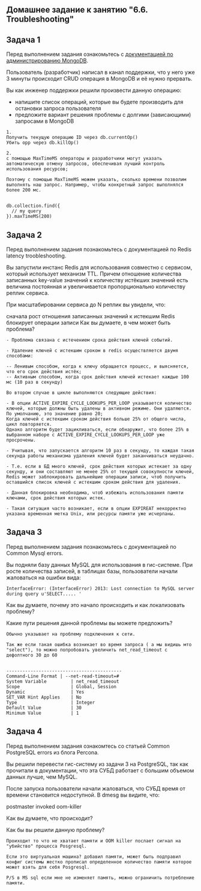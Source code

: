 ## Домашнее задание к занятию "6.6. Troubleshooting"

## Задача 1

Перед выполнением задания ознакомьтесь с [документацией по администрированию MongoDB](https://docs.mongodb.com/manual/administration/).

Пользователь (разработчик) написал в канал поддержки, что у него уже 3 минуты происходит CRUD операция в MongoDB и её нужно прервать.

Вы как инженер поддержки решили произвести данную операцию:

- напишите список операций, которые вы будете производить для остановки запроса пользователя
- предложите вариант решения проблемы с долгими (зависающими) запросами в MongoDB

```
1. 
Получить текущую операцию ID через db.currentOp()
Убить opp через db.killOp()

2.
с помощью MaxTimeMS операторы и разработчики могут указать автоматическую отмену запросов, обеспечивая лучший контроль использования ресурсов;

Поэтому с помощью MaxTimeMS можем указать, сколько времени позволим выполнять наш запрос. Например, чтобы конкретный запрос выполнялся более 200 мс.


db.collection.find({
  // my query
}).maxTimeMS(200)
```

## Задача 2

Перед выполнением задания познакомьтесь с документацией по Redis latency troobleshooting.

Вы запустили инстанс Redis для использования совместно с сервисом, который использует механизм TTL. Причем отношение количества записанных key-value значений к количеству истёкших значений есть величина постоянная и увеличивается пропорционально количеству реплик сервиса.

При масштабировании сервиса до N реплик вы увидели, что:

сначала рост отношения записанных значений к истекшим
Redis блокирует операции записи
Как вы думаете, в чем может быть проблема?

```
- Проблема связана с истечением срока действия ключей событий.

- Удаление ключей с истекшим сроком в redis осуществляется двумя способами:

-- Ленивым способом, когда к ключу обращается процесс, и выясняется, что его срок действия истёк;
-- Активным способом, когда срок действия ключей истекает каждые 100 мс (10 раз в секунду)

Во втором случае в цикле выполняются следующие действия:

- В опции ACTIVE_EXPIRE_CYCLE_LOOKUPS_PER_LOOP указывается количество ключей, которые должны быть удалены в активном режиме. Они удаляются. По умолчанию, это значение равно 20;
Когда ключей с истекшим сроком действия больше 25% от общего числа, цикл повторяется.
Однако алгоритм будет зацикливаться, если обнаружит, что более 25% в выбранном наборе с ACTIVE_EXPIRE_CYCLE_LOOKUPS_PER_LOOP уже просрочены.

- Учитывая, что запускается алгоритм 10 раз в секунду, то каждая такая секунда работы механизма удаления ключей будет заканчиваться неудачно.

- Т.е. если в БД много ключей, срок действия которых истекает за одну секунду, и они составляют не менее 25% от текущей совокупности ключей, Redis может заблокировать дальнейшие операции записи, чтоб получить оставшийся список ключей с истекшим сроком действия для удаления.

- Данная блокировка необходима, чтоб избежать использования памяти ключами, срок действия которых истек.

- Такая ситуация часто возникает, если в опции EXPIREAT некорректно указана временная метка Unix, или ресурсы памяти уже исчерпаны.

```


## Задача 3

Перед выполнением задания познакомьтесь с документацией по Common Mysql errors.

Вы подняли базу данных MySQL для использования в гис-системе. При росте количества записей, в таблицах базы, пользователи начали жаловаться на ошибки вида:

```
InterfaceError: (InterfaceError) 2013: Lost connection to MySQL server during query u'SELECT..... '
```

Как вы думаете, почему это начало происходить и как локализовать проблему?

Какие пути решения данной проблемы вы можете предложить?

```
Обычно указывает на проблему подключения к сети.

Так же если такая ошибка возникает во время запроса ( а мы видишь мто "select"), то можно попробовать увеличить net_read_timeout с дефолтного 30 до 60 


-------------------------------------------
Command-Line Format	| --net-read-timeout=# 
System Variable	        | net_read_timeout    
Scope	                | Global, Session     
Dynamic	                | Yes                 
SET_VAR Hint Applies    | No                  
Type	                | Integer              
Default Value           | 30                   
Minimum Value           | 1                  

```

## Задача 4

Перед выполнением задания ознакомтесь со статьей Common PostgreSQL errors из блога Percona.

Вы решили перевести гис-систему из задачи 3 на PostgreSQL, так как прочитали в документации, что эта СУБД работает с большим объемом данных лучше, чем MySQL.

После запуска пользователи начали жаловаться, что СУБД время от времени становится недоступной. В dmesg вы видите, что:

postmaster invoked oom-killer

Как вы думаете, что происходит?

Как бы вы решили данную проблему?

```
Проиходит то что не хватает памяти и OOM killer послает сигнал на "убийство" процесса Posgresql.

Если это виртуальная машина? добавил памяти, может быть подправил конфиг системы жестко прописал определенное количество памяти которое может взять для себя Posgresql.

P/S в MS sql если мне не изменяет память, можно ограничить потребление памяти.

```
